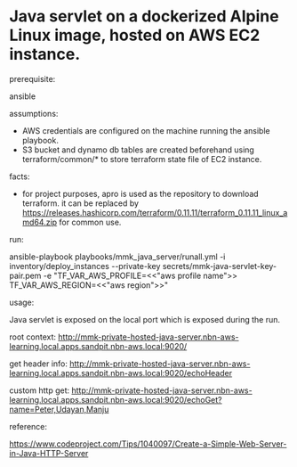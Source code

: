 # Java servlet on a dockerized Alpine Linux image, hosted on AWS EC2 instance.

prerequisite:

ansible

assumptions:

- AWS credentials are configured on the machine running the ansible playbook.
- S3 bucket and dynamo db tables are created beforehand using terraform/common/* to store terraform state file of EC2 instance.

facts:

- for project purposes, apro is used as the repository to download terraform. it can be replaced by <https://releases.hashicorp.com/terraform/0.11.11/terraform_0.11.11_linux_amd64.zip> for common use.

run:

ansible-playbook playbooks/mmk_java_server/runall.yml -i inventory/deploy_instances --private-key secrets/mmk-java-servlet-key-pair.pem -e "TF_VAR_AWS_PROFILE=<<"aws profile name">> TF_VAR_AWS_REGION=<<"aws region">>"

usage:

Java servlet is exposed on the local port which is exposed during the run.

root context: <http://mmk-private-hosted-java-server.nbn-aws-learning.local.apps.sandpit.nbn-aws.local:9020/>

get header info: <http://mmk-private-hosted-java-server.nbn-aws-learning.local.apps.sandpit.nbn-aws.local:9020/echoHeader>

custom http get: <http://mmk-private-hosted-java-server.nbn-aws-learning.local.apps.sandpit.nbn-aws.local:9020/echoGet?name=Peter,Udayan,Manju>

reference:

<https://www.codeproject.com/Tips/1040097/Create-a-Simple-Web-Server-in-Java-HTTP-Server>
